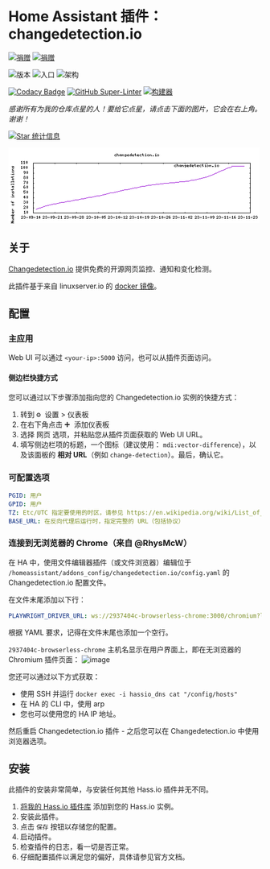 # Home Assistant 插件：changedetection.io

[![捐赠][donation-badge]](https://www.buymeacoffee.com/alexbelgium)
[![捐赠][paypal-badge]](https://www.paypal.com/donate/?hosted_button_id=DZFULJZTP3UQA)

![版本](https://img.shields.io/badge/dynamic/json?label=Version&query=%24.version&url=https%3A%2F%2Fraw.githubusercontent.com%2Falexbelgium%2Fhassio-addons%2Fmaster%2Fchangedetection.io%2Fconfig.json)
![入口](https://img.shields.io/badge/dynamic/json?label=Ingress&query=%24.ingress&url=https%3A%2F%2Fraw.githubusercontent.com%2Falexbelgium%2Fhassio-addons%2Fmaster%2Fchangedetection.io%2Fconfig.json)
![架构](https://img.shields.io/badge/dynamic/json?color=success&label=Arch&query=%24.arch&url=https%3A%2F%2Fraw.githubusercontent.com%2Falexbelgium%2Fhassio-addons%2Fmaster%2Fchangedetection.io%2Fconfig.json)

[![Codacy Badge](https://app.codacy.com/project/badge/Grade/9c6cf10bdbba45ecb202d7f579b5be0e)](https://www.codacy.com/gh/alexbelgium/hassio-addons/dashboard?utm_source=github.com&utm_medium=referral&utm_content=alexbelgium/hassio-addons&utm_campaign=Badge_Grade)
[![GitHub Super-Linter](https://img.shields.io/github/actions/workflow/status/alexbelgium/hassio-addons/weekly-supelinter.yaml?label=Lint%20code%20base)](https://github.com/alexbelgium/hassio-addons/actions/workflows/weekly-supelinter.yaml)
[![构建器](https://img.shields.io/github/actions/workflow/status/alexbelgium/hassio-addons/onpush_builder.yaml?label=Builder)](https://github.com/alexbelgium/hassio-addons/actions/workflows/onpush_builder.yaml)

[donation-badge]: https://img.shields.io/badge/Buy%20me%20a%20coffee%20(no%20paypal)-%23d32f2f?logo=buy-me-a-coffee&style=flat&logoColor=white
[paypal-badge]: https://img.shields.io/badge/Buy%20me%20a%20coffee%20with%20Paypal-0070BA?logo=paypal&style=flat&logoColor=white

_感谢所有为我的仓库点星的人！要给它点星，请点击下面的图片，它会在右上角。谢谢！_

[![Star 统计信息](https://reporoster.com/stars/alexbelgium/hassio-addons)](https://github.com/alexbelgium/hassio-addons/stargazers)

![下载演变](https://raw.githubusercontent.com/alexbelgium/hassio-addons/master/changedetection.io/stats.png)

## 关于

[Changedetection.io](https://github.com/dgtlmoon/changedetection.io) 提供免费的开源网页监控、通知和变化检测。

此插件基于来自 linuxserver.io 的 [docker 镜像](https://github.com/linuxserver/docker-changedetection.io)。

## 配置

### 主应用

Web UI 可以通过 `<your-ip>:5000` 访问，也可以从插件页面访问。

#### 侧边栏快捷方式

您可以通过以下步骤添加指向您的 Changedetection.io 实例的快捷方式：
1. 转到 <kbd>⚙ 设置</kbd> > <kbd>仪表板</kbd>
2. 在右下角点击 <kbd>➕ 添加仪表板</kbd>
3. 选择 <kbd>网页</kbd> 选项，并粘贴您从插件页面获取的 Web UI URL。
4. 填写侧边栏项的标题，一个图标（建议使用： `mdi:vector-difference`），以及该面板的 **相对 URL**（例如 `change-detection`）。最后，确认它。

### 可配置选项

```yaml
PGID: 用户
GPID: 用户
TZ: Etc/UTC 指定要使用的时区，请参见 https://en.wikipedia.org/wiki/List_of_tz_database_time_zones#List
BASE_URL: 在反向代理后运行时，指定完整的 URL（包括协议）
```

### 连接到无浏览器的 Chrome（来自 @RhysMcW）

在 HA 中，使用文件编辑器插件（或文件浏览器）编辑位于 `/homeassistant/addons_config/changedetection.io/config.yaml` 的 Changedetection.io 配置文件。

在文件末尾添加以下行： 
```yaml
PLAYWRIGHT_DRIVER_URL: ws://2937404c-browserless-chrome:3000/chromium?launch={"defaultViewport":{"height":720,"width":1280},"headless":false,"stealth":true}&blockAds=true
```

根据 YAML 要求，记得在文件末尾也添加一个空行。

`2937404c-browserless-chrome` 主机名显示在用户界面上，即在无浏览器的 Chromium 插件页面：
![image](https://github.com/user-attachments/assets/a63514f6-027a-4361-a33f-0d8f87461279)

您还可以通过以下方式获取：
* 使用 SSH 并运行 `docker exec -i hassio_dns cat "/config/hosts"`
* 在 HA 的 CLI 中，使用 arp
* 您也可以使用您的 HA IP 地址。

然后重启 Changedetection.io 插件 - 之后您可以在 Changedetection.io 中使用浏览器选项。

## 安装

此插件的安装非常简单，与安装任何其他 Hass.io 插件并无不同。

1. [将我的 Hass.io 插件库][repository] 添加到您的 Hass.io 实例。
1. 安装此插件。
1. 点击 `保存` 按钮以存储您的配置。
1. 启动插件。
1. 检查插件的日志，看一切是否正常。
1. 仔细配置插件以满足您的偏好，具体请参见官方文档。

[repository]: https://github.com/alexbelgium/hassio-addons